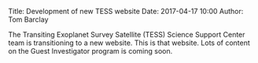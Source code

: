 Title: Development of new TESS website
Date: 2017-04-17 10:00
Author: Tom Barclay

The Transiting Exoplanet Survey Satellite (TESS) Science Support Center team is transitioning to a new website. This is that website. Lots of content on the Guest Investigator program is coming soon.